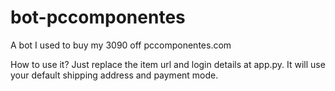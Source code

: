 # bot-pccomponentes
A bot I used to buy my 3090 off pccomponentes.com

How to use it? Just replace the item url and login details at app.py. It will use your default shipping address and payment mode.
